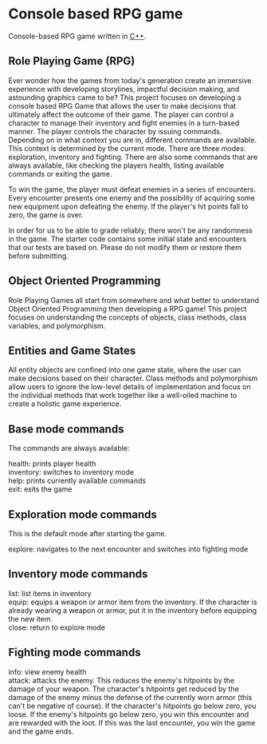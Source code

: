 # Console based RPG game
Console-based RPG game written in [C++](https://www.cplusplus.com/).


## Role Playing Game (RPG)
Ever wonder how the games from today's generation create an immersive experience with developing storylines, impactful decision making, and astounding graphics came to be? This project focuses on developing a console based RPG Game that allows the user to make decisions that ultimately affect the outcome of their game. The player can control a character to manage their inventory and fight enemies in a turn-based manner. The player controls the character by issuing commands. Depending on in what context you are in, different commands are available. This context is determined by the current mode. There are three modes: exploration, inventory and fighting. There are also some commands that are always available, like checking the players health, listing available commands or exiting the game.

To win the game, the player must defeat enemies in a series of encounters. Every encounter presents one enemy and the possibility of acquiring some new equipment upon defeating the enemy. If the player's hit points fall to zero, the game is over.

In order for us to be able to grade reliably, there won't be any randomness in the game. The starter code contains some initial state and encounters that our tests are based on. Please do not modify them or restore them before submitting.

## Object Oriented Programming
Role Playing Games all start from somewhere and what better to understand Object Oriented Programming then developing a RPG game! This project focuses on understanding the concepts of objects, class methods, class variables, and polymorphism. 

## Entities and Game States
All entity objects are confined into one game state, where the user can make decisions based on their character. Class methods and polymorphism allow users to ignore the low-level details of implementation and focus on the individual methods that work together like a well-oiled machine to create a holistic game experience.

## Base mode commands
The commands are always available:

health: prints player health<br />
inventory: switches to inventory mode<br />
help: prints currently available commands<br />
exit: exits the game

## Exploration mode commands
This is the default mode after starting the game.

explore: navigates to the next encounter and switches into fighting mode

## Inventory mode commands
list: list items in inventory<br />
equip: equips a weapon or armor item from the inventory. If the character is already wearing a weapon or armor, put it in the inventory before equipping the new item.<br />
close: return to explore mode<br />

## Fighting mode commands
info: view enemy health<br />
attack: attacks the enemy. This reduces the enemy's hitpoints by the damage of your weapon. The character's hitpoints get reduced by the damage of the enemy minus the defense of the currently worn armor (this can't be negative of course). If the character's hitpoints go below zero, you loose. If the enemy's hitpoints go below zero, you win this encounter and are rewarded with the loot. If this was the last encounter, you win the game and the game ends.
